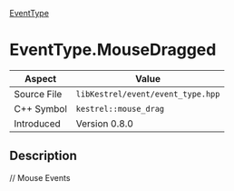 [EventType](index.md)
# EventType.MouseDragged
| Aspect | Value |
| --- | --- |
| Source File | `libKestrel/event/event_type.hpp` |
| C++ Symbol | `kestrel::mouse_drag` |
| Introduced | Version 0.8.0 |
## Description
// Mouse Events

